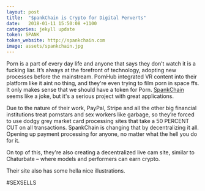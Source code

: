 ```yaml
---
layout: post
title:  "$pankChain is Crypto for Digital Perverts"
date:   2018-01-11 15:50:08 +1100
categories: jekyll update
token: SPANK
token_website: http://spankchain.com
image: assets/spankchain.jpg
---
```

Porn is a part of every day life and anyone that says they don’t watch it is a fucking liar. It’s always at the forefront of technology, adopting new processes before the mainstream. PornHub integrated VR content into their platform like it aint no thing, and they're even trying to film porn in space ffs. It only makes sense that we should have a token for Porn. [SpankChain](http://spankchain.com) seems like a joke, but it's a serious project with great applications.   

Due to the nature of their work, PayPal, Stripe and all the other big financial institutions treat pornstars and sex workers like garbage, so they’re forced to use dodgy grey market card processing sites that take a 50 PERCENT CUT on all transactions. SpankChain is changing that by decentralizing it all. Opening up payment processing for anyone, no matter what the hell you do for it.

On top of this, they're also creating a decentralized live cam site, similar to Chaturbate – where models and performers can earn crypto.

Their site also has some hella nice illustrations.

#SEXSELLS
